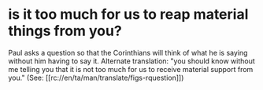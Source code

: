 # is it too much for us to reap material things from you?

Paul asks a question so that the Corinthians will think of what he is saying without him having to say it. Alternate translation: "you should know without me telling you that it is not too much for us to receive material support from you." (See: [[rc://en/ta/man/translate/figs-rquestion]])

